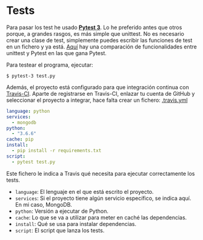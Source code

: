 # Tests
Para pasar los test he usado **[Pytest 3](https://docs.pytest.org/en/latest/)**. Lo he preferido antes que otros porque, a grandes rasgos, es más simple que unittest. No es necesario crear una clase de test, simplemente puedes escribir las funciones de test en un fichero y ya está. [Aquí](https://github.com/renzon/pytest-vs-unittest) hay una comparación de funcionalidades entre unittest y Pytest en las que gana Pytest.

Para testear el programa, ejecutar:

`$ pytest-3 test.py`

Además, el proyecto está configurado para que integración continua con [Travis-CI](https://travis-ci.org/). Aparte de registrarse en Travis-CI, enlazar tu cuenta de GitHub y seleccionar el proyecto a integrar, hace falta crear un fichero: [.travis.yml](https://github.com/alexhzr/GestorEquipos/blob/master/.travis.yml)

```yaml
language: python
services:
  - mongodb
python:
  - "3.6.6"
cache: pip
install:
  - pip install -r requirements.txt
script:
  - pytest test.py
```

Este fichero le indica a Travis qué necesita para ejecutar correctamente los tests.

  - ``language``: El lenguaje en el que está escrito el proyecto.
  - ``services``: Si el proyecto tiene algún servicio específico, se indica aquí. En mi caso, MongoDB.
  - ``python``: Versión a ejecutar de Python.
  - ``cache``: Lo que se va a utilizar para meter en caché las dependencias.
  - ``install``: Qué se usa para instalar dependencias.
  - ``script``: El script que lanza los tests.
